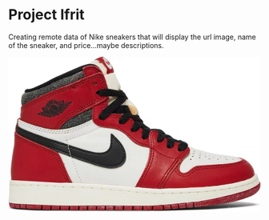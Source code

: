 # Project Ifrit
Creating remote data of Nike sneakers that will display the url image, name of the sneaker, and price…maybe descriptions.

<img src="images/Air_Jordan_1_Retro_High_OG.png" alt="Air Jordan 1 Retro High OG">
